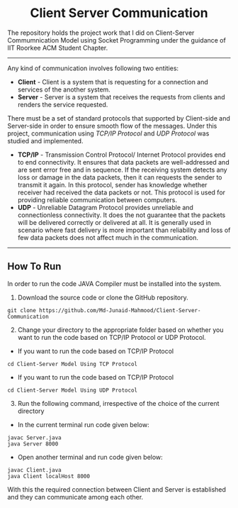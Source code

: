 # <div align = "center"> Client Server Communication  </div>
The repository holds the project work that I did on Client-Server Commumnication Model using Socket Programming under the guidance of IIT Roorkee ACM Student Chapter.

---

Any kind of communication involves following two entities:

- **Client** - Client is a system that is requesting for a connection and services of the another system.
- **Server** - Server is a system that receives the requests from clients and renders the service requested.

There must be a set of standard protocols that supported by Client-side and Server-side in order to ensure smooth flow of the messages. Under this project, communication using *TCP/IP Protocol* and *UDP Protocol* was studied and implemented.

- **TCP/IP** - Transmission Control Protocol/ Internet Protocol provides end to end connectivity. It ensures that data packets are well-addressed and are sent error free and in sequence. If the receiving system detects any loss or damage in the data packets, then it can requests the sender to transmit it again. In this protocol, sender has knowledge whether receiver had received the data packets or not. This protocol is used for providing reliable communication between computers.
- **UDP** - Unreliable Datagram Protocol provides unreliable and connectionless connectivity. It does the not guarantee that the packets will be delivered correctly or delivered at all. It is generally used in scenario where fast delivery is more important than reliability and loss of few data packets does not affect much in the communication.

---

## <div align = "left"> How To Run </div>
In order to run the code JAVA Compiler must be installed into the system.

1. Download the source code or clone the GitHub repository.

```
git clone https://github.com/Md-Junaid-Mahmood/Client-Server-Communication
```

2. Change your directory to the appropriate folder based on whether you want to run the code based on TCP/IP Protocol or UDP Protocol.

- If you want to run the code based on TCP/IP Protocol

```
cd Client-Server Model Using TCP Protocol
```
- If you want to run the code based on TCP/IP Protocol

```
cd Client-Server Model Using UDP Protocol
```

3. Run the following command, irrespective of the choice of the current directory

  - In the current terminal run code given below:
  ```
  javac Server.java
  java Server 8000
  ```
  
  - Open another terminal and run code given below:
  ```
  javac Client.java
  java Client localHost 8000
  ```
  
With this the required connection between Client and Server is established and they can communicate among each other.
